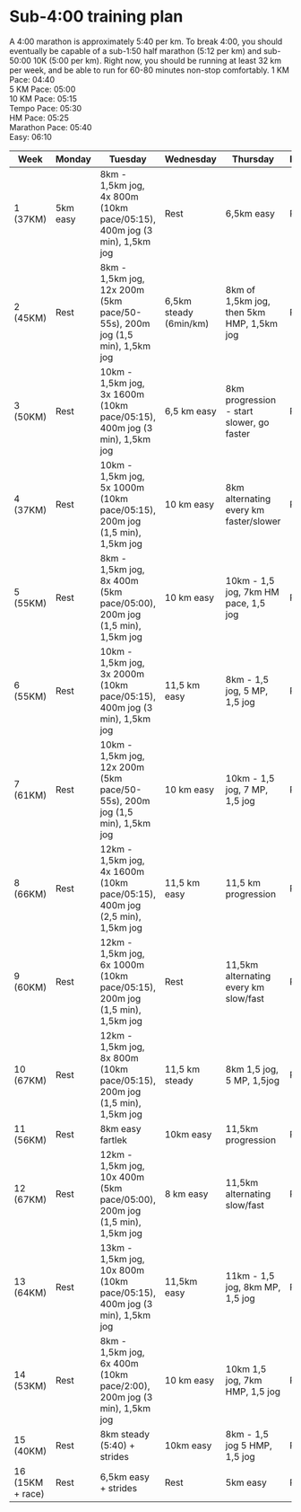 
# Sub-4:00 training plan
 
A 4:00 marathon is approximately 5:40 per km. To break 4:00, you should eventually be capable of a sub-1:50 half marathon (5:12 per km) and sub-50:00 10K (5:00 per km). Right now, you should be running at least 32 km per week, and be able to run for 60-80 minutes non-stop comfortably.
1 KM Pace: 04:40  
5 KM Pace: 05:00  
10 KM Pace: 05:15  
Tempo Pace: 05:30  
HM Pace: 05:25  
Marathon Pace: 05:40  
Easy: 06:10  

| Week | Monday | Tuesday | Wednesday | Thursday | Friday | Saturday | Sunday |
|--|--|--|--|--|--|--|--|
| 1 (37KM) | 5km easy | 8km - 1,5km jog, 4x 800m (10km pace/05:15), 400m jog (3 min), 1,5km jog | Rest | 6,5km easy | Rest | 5km hill session | 13km |
| 2 (45KM) | Rest | 8km - 1,5km jog, 12x 200m (5km pace/50-55s), 200m jog (1,5 min), 1,5km jog | 6,5km steady (6min/km) | 8km of 1,5km jog, then 5km HMP, 1,5km jog | Rest | 5km easy | 16km |
| 3 (50KM) | Rest | 10km - 1,5km jog, 3x 1600m (10km pace/05:15), 400m jog (3 min), 1,5km jog | 6,5 km easy | 8km progression - start slower, go faster | Rest | 6,5km hill session | 19km |
| 4 (37KM) | Rest | 10km - 1,5km jog, 5x 1000m (10km pace/05:15), 200m jog (1,5 min), 1,5km jog | 10 km easy | 8km alternating every km faster/slower | Rest | Rest | 10km |
| 5 (55KM) | Rest | 8km - 1,5km jog, 8x 400m (5km pace/05:00), 200m jog (1,5 min), 1,5km jog | 10 km easy | 10km - 1,5 jog, 7km HM pace, 1,5 jog | Rest | 5km easy | 22km |
| 6 (55KM) | Rest | 10km - 1,5km jog, 3x 2000m (10km pace/05:15), 400m jog (3 min), 1,5km jog | 11,5 km easy | 8km - 1,5 jog, 5 MP, 1,5 jog | Rest | 5km easy + strides | 21km Race |
| 7 (61KM) | Rest | 10km - 1,5km jog, 12x 200m (5km pace/50-55s), 200m jog (1,5 min), 1,5km jog | 10 km easy | 10km - 1,5 jog, 7 MP, 1,5 jog | Rest | 6,5km hills | 25km |
| 8 (66KM)| Rest | 12km - 1,5km jog, 4x 1600m (10km pace/05:15), 400m jog (2,5 min), 1,5km jog | 11,5 km easy | 11,5 km progression | Rest | 5km easy | 27km |
| 9 (60KM) | Rest | 12km - 1,5km jog, 6x 1000m (10km pace/05:15), 200m jog (1,5 min), 1,5km jog | Rest | 11,5km alternating every km slow/fast | Rest | 6km fartlek | 29km |
| 10 (67KM) | Rest | 12km - 1,5km jog, 8x 800m (10km pace/05:15), 200m jog (1,5 min), 1,5km jog | 11,5 km steady | 8km 1,5 jog, 5 MP, 1,5jog | Rest | 5km easy | 32km |
| 11 (56KM) | Rest | 8km easy fartlek | 10km easy | 11,5km progression | Rest | 6km fartlek | 21km steady |
| 12 (67KM) | Rest | 12km - 1,5km jog, 10x 400m (5km pace/05:00), 200m jog (1,5 min), 1,5km jog | 8 km easy | 11,5km alternating slow/fast | Rest | 5km easy | 32km |
| 13 (64KM) | Rest | 13km - 1,5km jog, 10x 800m (10km pace/05:15), 400m jog (3 min), 1,5km jog | 11,5km easy | 11km -  1,5 jog, 8km MP, 1,5 jog | Rest | 5km easy | 24km |
| 14 (53KM) | Rest | 8km - 1,5km jog, 6x 400m (10km pace/2:00), 200m jog (3 min), 1,5km jog | 10 km easy | 10km 1,5 jog, 7km HMP, 1,5 jog | Rest | 5km easy | 20km |
| 15 (40KM) | Rest | 8km steady (5:40) + strides | 10km easy | 8km - 1,5 jog 5 HMP, 1,5 jog | Rest | 5km easy | 15km |
| 16 (15KM + race) | Rest | 6,5km easy + strides | Rest | 5km easy | Rest | 5km super easy | 42.2km |
